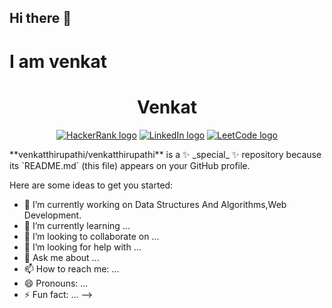 ## Hi there 👋
<h1>I am venkat</h1>
<h1 align="center">Venkat </h1>

<p align="center">
  <a href="https://www.hackerrank.com/profile/venkat_2005"><img src="https://img.shields.io/static/v1?label=HackerRank&message=venkat_2005&style=flat-square&logo=HackerRank&color=blue" alt="HackerRank logo" /></a>
  <a href="https://www.linkedin.com/in/thirupathivenkat/"><img src="https://img.shields.io/static/v1?label=LinkedIn&message=thirupathivenkat&style=flat-square&logo=LinkedIn&color=blue" alt="LinkedIn logo" /></a>
  <a href="https://leetcode.com/thirupathivenkat2005/"><img src="https://img.shields.io/static/v1?label=LeetCode&message=thirupathivenkat2005&style=flat-square&logo=LeetCode&color=blue" alt="LeetCode logo" /></a>
</p>
**venkatthirupathi/venkatthirupathi** is a ✨ _special_ ✨ repository because its `README.md` (this file) appears on your GitHub profile.

Here are some ideas to get you started:

- 🔭 I’m currently working on Data Structures And Algorithms,Web Development.
- 🌱 I’m currently learning ...
- 👯 I’m looking to collaborate on ...
- 🤔 I’m looking for help with ...
- 💬 Ask me about ...
- 📫 How to reach me: ...
- 😄 Pronouns: ...
- ⚡ Fun fact: ...
-->
